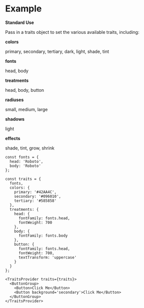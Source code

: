 # Example

**Standard Use**

Pass in a traits object to set the various available traits, including:

**colors**

primary, secondary, tertiary, dark, light, shade, tint

**fonts**

head, body

**treatments**

head, body, button

**radiuses**

small, medium, large

**shadows**

light

**effects**

shade, tint, grow, shrink

```
const fonts = {
  head: 'Roboto',
  body: 'Roboto'
};

const traits = {
  fonts,
  colors: {
    primary: '#42AA4C',
    secondary: '#096010',
    tertiary: '#585858'
  },
  treatments: {
    head: {
      fontFamily: fonts.head,
      fontWeight: 700
    },
    body: {
      fontFamily: fonts.body
    },
    button: {
      fontFamily: fonts.head,
      fontWeight: 700,
      textTransform: 'uppercase'
    }
  }
};

<TraitsProvider traits={traits}>
  <ButtonGroup>
    <Button>Click Me</Button>
    <Button background='secondary'>Click Me</Button>
  </ButtonGroup>
</TraitsProvider>
```
